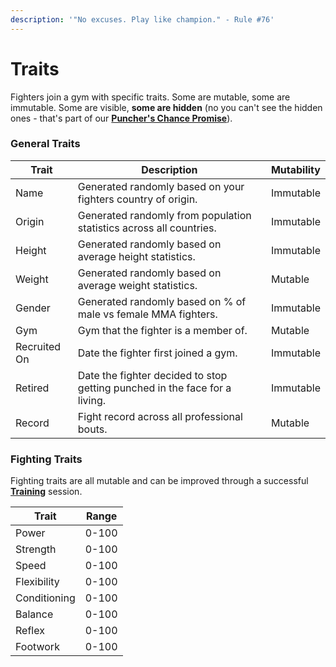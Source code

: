 ```yaml
---
description: '"No excuses. Play like champion." - Rule #76'
---
```


# Traits

Fighters join a gym with specific traits. Some are mutable, some are immutable. Some are visible, **some are hidden** (no you can't see the hidden ones - that's part of our [**Puncher's Chance Promise**](punchers-chance-promise.md)).

### **General Traits**

| Trait        | Description                                                                | Mutability |
| ------------ | -------------------------------------------------------------------------- | ---------- |
| Name         | Generated randomly based on your fighters country of origin.               | Immutable  |
| Origin       | Generated randomly from population statistics across all countries.        | Immutable  |
| Height       | Generated randomly based on average height statistics.                     | Immutable  |
| Weight       | Generated randomly based on average weight statistics.                     | Mutable    |
| Gender       | Generated randomly based on % of male vs female MMA fighters.              | Immutable  |
| Gym          | Gym that the fighter is a member of.                                       | Mutable    |
| Recruited On | Date the fighter first joined a gym.                                       | Immutable  |
| Retired      | Date the fighter decided to stop getting punched in the face for a living. | Immutable  |
| Record       | Fight record across all professional bouts.                                | Mutable    |

### Fighting Traits

Fighting traits are all mutable and can be improved through a successful [**Training**](training-and-sparring.md) session.

| Trait        | Range |
| ------------ | ----- |
| Power        | 0-100 |
| Strength     | 0-100 |
| Speed        | 0-100 |
| Flexibility  | 0-100 |
| Conditioning | 0-100 |
| Balance      | 0-100 |
| Reflex       | 0-100 |
| Footwork     | 0-100 |
